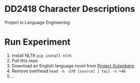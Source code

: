 # DD2418 Character Descriptions
Project in Language Engineering

# Run Experiment
1. Install NLTK `pip install nltk`
1. Pull this repo
2. Download an English language novel from [Project Gutenberg](https://www.gutenberg.org/).
3. Remove overhead `head -n -370 [source] | tail -n +40`
4. ..
